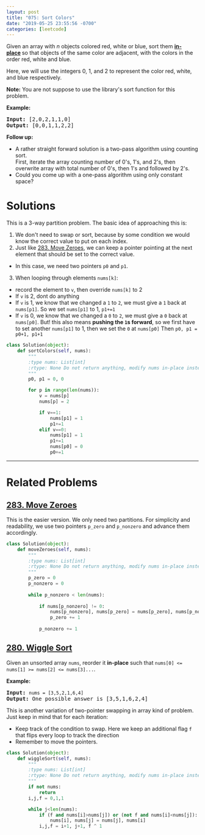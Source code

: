 ```yaml
---
layout: post
title: "075: Sort Colors"
date: "2019-05-25 23:55:56 -0700"
categories: [leetcode]
---
```


<p>Given an array with <em>n</em> objects colored red, white or blue, sort them <strong><a href="https://en.wikipedia.org/wiki/In-place_algorithm" target="_blank">in-place</a>&nbsp;</strong>so that objects of the same color are adjacent, with the colors in the order red, white and blue.</p>

<p>Here, we will use the integers 0, 1, and 2 to represent the color red, white, and blue respectively.</p>

<!--more-->

<p><strong>Note:</strong>&nbsp;You are not suppose to use the library&#39;s sort function for this problem.</p>

<p><strong>Example:</strong></p>

<pre>
<strong>Input:</strong> [2,0,2,1,1,0]
<strong>Output:</strong> [0,0,1,1,2,2]</pre>

<p><strong>Follow up:</strong></p>

<ul>
	<li>A rather straight forward solution is a two-pass algorithm using counting sort.<br />
	First, iterate the array counting number of 0&#39;s, 1&#39;s, and 2&#39;s, then overwrite array with total number of 0&#39;s, then 1&#39;s and followed by 2&#39;s.</li>
	<li>Could you come up with a&nbsp;one-pass algorithm using only constant space?</li>
</ul>

# Solutions

This is a 3-way partition problem.  The basic idea of approaching this is:

1. We don't need to swap or sort, because by some condition we would know the correct value to put on each index.
2. Just like [283. Move Zeroes](https://leetcode.com/problems/move-zeroes/description/), we can keep a pointer pointing at the next element that should be set to the correct value.
  * In this case, we need two pointers `p0` and `p1`.
3. When looping through elements `nums[k]`:
  * record the element to `v`, then override `nums[k]` to 2
  * If `v` is 2, dont do anything
  * If `v` is 1, we know that we changed a `1` to `2`, we must give a `1` back at `nums[p1]`.  So we set `nums[p1]` to 1, `p1+=1`
  * If `v` is 0, we know that we changed a `0` to `2`, we must give a `0` back at `nums[p0]`.  But! this also means **pushing the `1`s forward**, so we first have to set another `nums[p1]` to 1, then we set the `0` at `nums[p0]`  Then `p0, p1 = p0+1, p1+1`

```python
class Solution(object):
    def sortColors(self, nums):
        """
        :type nums: List[int]
        :rtype: None Do not return anything, modify nums in-place instead.
        """
        p0, p1 = 0, 0

        for p in range(len(nums)):
            v = nums[p]
            nums[p] = 2

            if v==1:
                nums[p1] = 1
                p1+=1
            elif v==0:
                nums[p1] = 1
                p1+=1
                nums[p0] = 0
                p0+=1
```

---

# Related Problems

## [283. Move Zeroes](https://leetcode.com/problems/move-zeroes/description/)

This is the easier version.  We only need two partitions.  For simplicity and readability, we use two pointers `p_zero` and `p_nonzero` and advance them accordingly.  

```python
class Solution(object):
    def moveZeroes(self, nums):
        """
        :type nums: List[int]
        :rtype: None Do not return anything, modify nums in-place instead.
        """
        p_zero = 0
        p_nonzero = 0
        
        while p_nonzero < len(nums):
            
            if nums[p_nonzero] != 0:
                nums[p_nonzero], nums[p_zero] = nums[p_zero], nums[p_nonzero]
                p_zero += 1
            
            p_nonzero += 1
```


## [280. Wiggle Sort](https://leetcode.com/problems/wiggle-sort/description/)

<p>Given an unsorted array <code>nums</code>, reorder it <b>in-place</b> such that <code>nums[0] &lt;= nums[1] &gt;= nums[2] &lt;= nums[3]...</code>.</p>

<p><b>Example:</b></p>

<pre><b>Input:</b> <code>nums = [3,5,2,1,6,4]</code>
<b>Output:</b> One possible answer is [3,5,1,6,2,4]</pre>

This is another variation of two-pointer swapping in array kind of problem.  Just keep in mind that for each iteration:

* Keep track of the condition to swap.  Here we keep an additional flag `f` that flips every loop to track the direction
* Remember to move the pointers.

```python
class Solution(object):
    def wiggleSort(self, nums):
        """
        :type nums: List[int]
        :rtype: None Do not return anything, modify nums in-place instead.
        """
        if not nums:
            return
        i,j,f = 0,1,1

        while j<len(nums):
            if (f and nums[i]>nums[j]) or (not f and nums[i]<nums[j]):
                nums[i], nums[j] = nums[j], nums[i]
            i,j,f = i+1, j+1, f ^ 1
```
